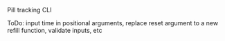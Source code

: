 Pill tracking CLI 

ToDo:
input time in positional arguments,
replace reset argument to a new refill function,
validate inputs,
etc
